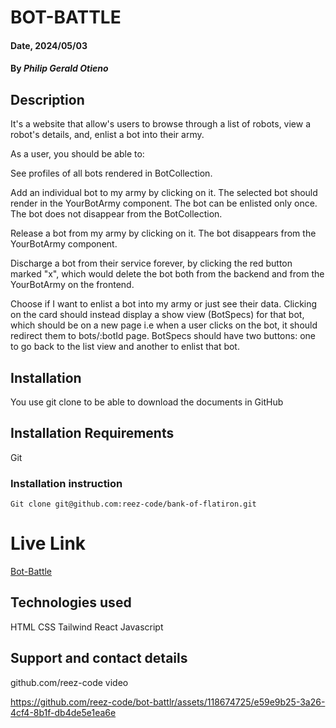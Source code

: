 # BOT-BATTLE

#### Date, 2024/05/03

#### By _Philip Gerald Otieno_

## Description

It's a website that allow's users to browse through a list of robots, view a robot's details, and, enlist a bot into their army.

As a user, you should be able to:

See profiles of all bots rendered in BotCollection.

Add an individual bot to my army by clicking on it. The selected bot should render in the YourBotArmy component. The bot can be enlisted only once. The bot does not disappear from the BotCollection.

Release a bot from my army by clicking on it. The bot disappears from the YourBotArmy component.

Discharge a bot from their service forever, by clicking the red button marked "x", which would delete the bot both from the backend and from the YourBotArmy on the frontend.

Choose if I want to enlist a bot into my army or just see their data. Clicking on the card should instead display a show view (BotSpecs) for that bot, which should be on a new page i.e when a user clicks on the bot, it should redirect them to bots/:botId page. BotSpecs should have two buttons: one to go back to the list view and another to enlist that bot.

## Installation

You use git clone to be able to download the documents in GitHub

## Installation Requirements

Git

### Installation instruction

```
Git clone git@github.com:reez-code/bank-of-flatiron.git

```

# Live Link

[Bot-Battle](https://fastidious-melba-59f62c.netlify.app)

## Technologies used

HTML
CSS
Tailwind
React
Javascript

## Support and contact details

github.com/reez-code
video





https://github.com/reez-code/bot-battlr/assets/118674725/e59e9b25-3a26-4cf4-8b1f-db4de5e1ea6e




